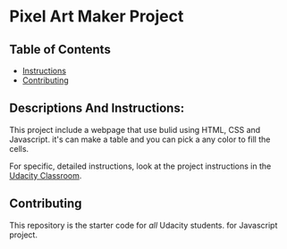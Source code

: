 # Pixel Art Maker Project

## Table of Contents

* [Instructions](#instructions)
* [Contributing](#contributing)

## Descriptions And Instructions: 

This project include a webpage that use bulid using HTML, CSS and Javascript. it's can make a table and you can pick a any color to fill the cells. 

For specific, detailed instructions, look at the project instructions in the [Udacity Classroom](https://classroom.udacity.com/me).

## Contributing

This repository is the starter code for _all_ Udacity students. for Javascript project.
